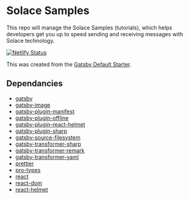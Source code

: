 # Solace Samples

This repo will manage the Solace Samples (tutorials), which helps developers get you up to speed sending and receiving messages with Solace technology.

[![Netlify Status](https://api.netlify.com/api/v1/badges/c87209db-e4d8-4b44-847a-d19294b01869/deploy-status)](https://app.netlify.com/sites/solace-dev-samples/deploys)

This was created from the [Gatsby Default Starter](https://www.gatsbyjs.org/starters/gatsbyjs/gatsby-starter-default/).

## Dependancies

- [gatsby](https://npm.im/gatsby)
- [gatsby-image](https://www.gatsbyjs.org/packages/gatsby-image)
- [gatsby-plugin-manifest](https://www.gatsbyjs.org/packages/gatsby-plugin-manifest)
- [gatsby-plugin-offline](https://www.gatsbyjs.org/packages/gatsby-plugin-offline)
- [gatsby-plugin-react-helmet](https://www.gatsbyjs.org/packages/gatsby-plugin-react-helmet)
- [gatsby-plugin-sharp](https://www.gatsbyjs.org/packages/gatsby-plugin-sharp)
- [gatsby-source-filesystem](https://www.gatsbyjs.org/packages/gatsby-source-filesystem)
- [gatsby-transformer-sharp](https://www.gatsbyjs.org/packages/gatsby-transformer-sharp)
- [gatsby-transformer-remark](https://www.gatsbyjs.org/packages/gatsby-transformer-remark)
- [gatsby-transformer-yaml](https://www.gatsbyjs.org/packages/gatsby-transformer-yaml/)
- [prettier](https://npm.im/prettier)
- [pro-types](https://npm.im/prop-types)
- [react](https://npm.im/react)
- [react-dom](https://npm.im/react-dom)
- [react-helmet](https://npm.im/react-helmet)
